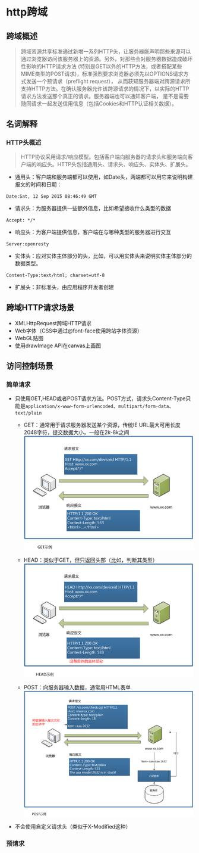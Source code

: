 # http跨域

## 跨域概述

> 跨域资源共享标准通过新增一系列HTTP头，让服务器能声明那些来源可以通过浏览器访问该服务器上的资源。另外，对那些会对服务器数据造成破坏性影响的HTTP请求方法
> (特别是GET以外的HTTP方法，或者搭配某些MIME类型的POST请求)，标准强烈要求浏览器必须先以OPTIONS请求方式发送一个预请求（preflight request），
> 从而获知服务器端对跨源请求所支持HTTP方法。在确认服务器允许该跨源请求的情况下，以实际的HTTP请求方法发送那个真正的请求。服务器端也可以通知客户端，
> 是不是需要随同请求一起发送信用信息（包括Cookies和HTTP认证相关数据）。

## 名词解释

### HTTP头概述

> HTTP协议采用请求/响应模型。包括客户端向服务器的请求头和服务端向客户端的响应头。HTTP头包括通用头、请求头、响应头、实体头、扩展头。

- 通用头：客户端和服务端都可以使用，如Date头，两端都可以用它来说明构建报文的时间和日期：

```shell
Date:Sat, 12 Sep 2015 08:46:49 GMT
```

- 请求头：为服务器提供一些额外信息，比如希望接收什么类型的数据

```shell
Accept: */*
```

- 响应头：为客户端提供信息，客户端在与哪种类型的服务器进行交互

```shell
Server:openresty
```

- 实体头：应对实体主体部分的头，比如，可以用实体头来说明实体主体部分的数据类型。

```shell
Content-Type:text/html; charset=utf-8
```
- 扩展头：非标准头，由应用程序开发者创建

## 跨域HTTP请求场景

  - XMLHttpRequest跨域HTTP请求
  - Web字体（CSS中通过@font-face使用跨站字体资源）
  - WebGL贴图
  - 使用drawImage API在canvas上画图

## 访问控制场景

### 简单请求

- 只使用GET,HEAD或者POST请求方法。POST方式，请求头Content-Type只能是`application/x-www-form-urlencoded`、`multipart/form-data`、`text/plain`

  - GET：通常用于请求服务器发送某个资源，传统IE URL最大可用长度2048字符，提交数据大小，一般在2k-8k之间
  ![Alt text](https://raw.githubusercontent.com/zqjflash/http-options/master/http-options.png)

  - HEAD：类似于GET，但只返回头部（比如，判断其类型）
  ![Alt text](https://raw.githubusercontent.com/zqjflash/http-options/master/http-HEAD.png)

  - POST：向服务器输入数据，通常用HTML表单
  ![Alt text](https://raw.githubusercontent.com/zqjflash/http-options/master/http-POST.png)

- 不会使用自定义请求头（类似于X-Modified这种）


### 预请求





































